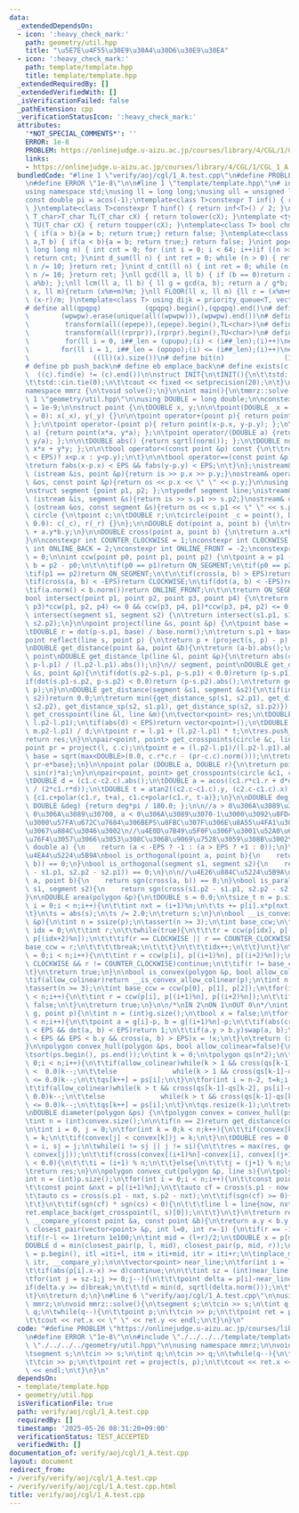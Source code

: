 ```yaml
---
data:
  _extendedDependsOn:
  - icon: ':heavy_check_mark:'
    path: geometry/util.hpp
    title: "\u5E7E\u4F55\u30E9\u30A4\u30D6\u30E9\u30EA"
  - icon: ':heavy_check_mark:'
    path: template/template.hpp
    title: template/template.hpp
  _extendedRequiredBy: []
  _extendedVerifiedWith: []
  _isVerificationFailed: false
  _pathExtension: cpp
  _verificationStatusIcon: ':heavy_check_mark:'
  attributes:
    '*NOT_SPECIAL_COMMENTS*': ''
    ERROR: 1e-8
    PROBLEM: https://onlinejudge.u-aizu.ac.jp/courses/library/4/CGL/1/CGL_1_A
    links:
    - https://onlinejudge.u-aizu.ac.jp/courses/library/4/CGL/1/CGL_1_A
  bundledCode: "#line 1 \"verify/aoj/cgl/1_A.test.cpp\"\n#define PROBLEM \"https://onlinejudge.u-aizu.ac.jp/courses/library/4/CGL/1/CGL_1_A\"\
    \n#define ERROR \"1e-8\"\n\n#line 1 \"template/template.hpp\"\n# include <bits/stdc++.h>\n\
    using namespace std;\nusing ll = long long;\nusing ull = unsigned long long;\n\
    const double pi = acos(-1);\ntemplate<class T>constexpr T inf() { return ::std::numeric_limits<T>::max();\
    \ }\ntemplate<class T>constexpr T hinf() { return inf<T>() / 2; }\ntemplate <typename\
    \ T_char>T_char TL(T_char cX) { return tolower(cX); }\ntemplate <typename T_char>T_char\
    \ TU(T_char cX) { return toupper(cX); }\ntemplate<class T> bool chmin(T& a,T b)\
    \ { if(a > b){a = b; return true;} return false; }\ntemplate<class T> bool chmax(T&\
    \ a,T b) { if(a < b){a = b; return true;} return false; }\nint popcnt(unsigned\
    \ long long n) { int cnt = 0; for (int i = 0; i < 64; i++)if ((n >> i) & 1)cnt++;\
    \ return cnt; }\nint d_sum(ll n) { int ret = 0; while (n > 0) { ret += n % 10;\
    \ n /= 10; }return ret; }\nint d_cnt(ll n) { int ret = 0; while (n > 0) { ret++;\
    \ n /= 10; }return ret; }\nll gcd(ll a, ll b) { if (b == 0)return a; return gcd(b,\
    \ a%b); };\nll lcm(ll a, ll b) { ll g = gcd(a, b); return a / g*b; };\nll MOD(ll\
    \ x, ll m){return (x%m+m)%m; }\nll FLOOR(ll x, ll m) {ll r = (x%m+m)%m; return\
    \ (x-r)/m; }\ntemplate<class T> using dijk = priority_queue<T, vector<T>, greater<T>>;\n\
    # define all(qpqpq)           (qpqpq).begin(),(qpqpq).end()\n# define UNIQUE(wpwpw)\
    \        (wpwpw).erase(unique(all((wpwpw))),(wpwpw).end())\n# define LOWER(epepe)\
    \         transform(all((epepe)),(epepe).begin(),TL<char>)\n# define UPPER(rprpr)\
    \         transform(all((rprpr)),(rprpr).begin(),TU<char>)\n# define rep(i,upupu)\
    \         for(ll i = 0, i##_len = (upupu);(i) < (i##_len);(i)++)\n# define reps(i,opopo)\
    \        for(ll i = 1, i##_len = (opopo);(i) <= (i##_len);(i)++)\n# define len(x)\
    \                ((ll)(x).size())\n# define bit(n)               (1LL << (n))\n\
    # define pb push_back\n# define eb emplace_back\n# define exists(c, e)       \
    \  ((c).find(e) != (c).end())\n\nstruct INIT{\n\tINIT(){\n\t\tstd::ios::sync_with_stdio(false);\n\
    \t\tstd::cin.tie(0);\n\t\tcout << fixed << setprecision(20);\n\t}\n}INIT;\n\n\
    namespace mmrz {\n\tvoid solve();\n}\n\nint main(){\n\tmmrz::solve();\n}\n#line\
    \ 1 \"geometry/util.hpp\"\n\nusing DOUBLE = long double;\n\nconstexpr DOUBLE EPS\
    \ = 1e-9;\n\nstruct point {\n\tDOUBLE x, y;\n\n\tpoint(DOUBLE _x = 0, DOUBLE _y\
    \ = 0): x(_x), y(_y) {}\n\n\tpoint operator+(point p){ return point(x+p.x, y+p.y);\
    \ };\n\tpoint operator-(point p){ return point(x-p.x, y-p.y); };\n\tpoint operator*(DOUBLE\
    \ a) {return point(x*a, y*a); };\n\tpoint operator/(DOUBLE a) {return point(x/a,\
    \ y/a); };\n\n\tDOUBLE abs() {return sqrtl(norm()); };\n\tDOUBLE norm() {return\
    \ x*x + y*y; };\n\n\tbool operator<(const point &p) const {\n\t\treturn (not (fabs(x-p.x)\
    \ < EPS)? x<p.x : y<p.y);\n\t}\n\n\tbool operator==(const point &p) const {\n\t\
    \treturn fabs(x-p.x) < EPS && fabs(y-p.y) < EPS;\n\t}\n};\nistream& operator >>\
    \ (istream &is, point &p){return is >> p.x >> p.y;}\nostream& operator << (ostream\
    \ &os, const point &p){return os << p.x << \" \" << p.y;}\n\nusing polygon = vector<point>;\n\
    \nstruct segment {point p1, p2; };\ntypedef segment line;\nistream& operator >>\
    \ (istream &is, segment &s){return is >> s.p1 >> s.p2;}\nostream& operator <<\
    \ (ostream &os, const segment &s){return os << s.p1 << \" \" << s.p2;}\n\n\nstruct\
    \ circle {\n\tpoint c;\n\tDOUBLE r;\n\tcircle(point _c = point(), DOUBLE _r =\
    \ 0.0): c(_c), r(_r) {}\n};\n\nDOUBLE dot(point a, point b) {\n\treturn a.x*b.x\
    \ + a.y*b.y;\n}\n\nDOUBLE cross(point a, point b) {\n\treturn a.x*b.y - a.y*b.x;\n\
    }\n\nconstexpr int COUNTER_CLOCKWISE = 1;\nconstexpr int CLOCKWISE = -1;\nconstexpr\
    \ int ONLINE_BACK = 2;\nconstexpr int ONLINE_FRONT = -2;\nconstexpr int ON_SEGMENT\
    \ = 0;\n\nint ccw(point p0, point p1, point p2) {\n\tpoint a = p1 - p0;\n\tpoint\
    \ b = p2 - p0;\n\t\n\tif(p0 == p1)return ON_SEGMENT;\n\tif(p0 == p2)return ON_SEGMENT;\n\
    \tif(p1 == p2)return ON_SEGMENT;\n\t\n\tif(cross(a, b) > EPS)return COUNTER_CLOCKWISE;\n\
    \tif(cross(a, b) < -EPS)return CLOCKWISE;\n\tif(dot(a, b) < -EPS)return ONLINE_BACK;\n\
    \tif(a.norm() < b.norm())return ONLINE_FRONT;\n\t\n\treturn ON_SEGMENT;\n}\n\n\
    bool intersect(point p1, point p2, point p3, point p4) {\n\treturn (ccw(p1, p2,\
    \ p3)*ccw(p1, p2, p4) <= 0 && ccw(p3, p4, p1)*ccw(p3, p4, p2) <= 0);\n}\n\nbool\
    \ intersect(segment s1, segment s2) {\n\treturn intersect(s1.p1, s1.p2, s2.p1,\
    \ s2.p2);\n}\n\npoint project(line &s, point &p) {\n\tpoint base = s.p2 - s.p1;\n\
    \tDOUBLE r = dot(p-s.p1, base) / base.norm();\n\treturn s.p1 + base*r;\n}\n\n\
    point reflect(line s, point p) {\n\treturn p + (project(s, p) - p) * 2.0;\n}\n\
    \nDOUBLE get_distance(point &a, point &b){\n\treturn (a-b).abs();\n}\n\n// line,\
    \ point\nDOUBLE get_distance_lp(line &l, point &p){\n\treturn abs(cross(l.p2-l.p1,\
    \ p-l.p1) / (l.p2-l.p1).abs());\n}\n// segment, point\nDOUBLE get_distance_sp(segment\
    \ &s, point &p){\n\tif(dot(s.p2-s.p1, p-s.p1) < 0.0)return (p-s.p1).abs();\n\t\
    if(dot(s.p1-s.p2, p-s.p2) < 0.0)return (p-s.p2).abs();\n\treturn get_distance_lp(s,\
    \ p);\n}\n\nDOUBLE get_distance(segment &s1, segment &s2){\n\tif(intersect(s1,\
    \ s2))return 0.0;\n\treturn min({get_distance_sp(s1, s2.p1), get_distance_sp(s1,\
    \ s2.p2), get_distance_sp(s2, s1.p1), get_distance_sp(s2, s1.p2)});\n}\n\nvector<point>\
    \ get_crosspoint(line &l, line &m){\n\tvector<point> res;\n\tDOUBLE d = cross(m.p2-m.p1,\
    \ l.p2-l.p1);\n\tif(abs(d) < EPS)return vector<point>();\n\tDOUBLE t = cross(m.p2-m.p1,\
    \ m.p2-l.p1) / d;\n\tpoint r = l.p1 + (l.p2-l.p1) * t;\n\tres.push_back(r);\n\t\
    return res;\n}\n\npair<point, point> get_crosspoints(circle &c, line &l){\n\t\
    point pr = project(l, c.c);\n\tpoint e = (l.p2-l.p1)/(l.p2-l.p1).abs();\n\tDOUBLE\
    \ base = sqrt(max<DOUBLE>(0.0, c.r*c.r - (pr-c.c).norm()));\n\treturn {pr+e*base,\
    \ pr-e*base};\n}\n\npoint polar (DOUBLE a, DOUBLE r){\n\treturn point(cos(r)*a,\
    \ sin(r)*a);\n}\n\npair<point, point> get_crosspoints(circle &c1, circle &c2){\n\
    \tDOUBLE d = (c1.c-c2.c).abs();\n\tDOUBLE a = acos((c1.r*c1.r + d*d - c2.r*c2.r)\
    \ / (2*c1.r*d));\n\tDOUBLE t = atan2((c2.c-c1.c).y, (c2.c-c1.c).x);\n\treturn\
    \ {c1.c+polar(c1.r, t+a), c1.c+polar(c1.r, t-a)};\n}\n\nDOUBLE deg_to_rad(const\
    \ DOUBLE &deg) {return deg*pi / 180.0; };\n\n//a > 0\u306A\u3089\u3070+1, a ==\
    \ 0\u306A\u3089\u30700, a < 0\u306A\u3089\u3070-1\u3000\u3092\u8FD4\u3059\u3002\
    \u3000\u57FA\u672C\u7684\u306BEPS\u8FBC\u307F\u306E\u8A55\u4FA1\u306F\u3053\u308C\
    \u3067\u884C\u3046\u3002\n//\u4E0D\u7B49\u5F0F\u306F\u3001\u52A0\u6E1B\u7B97\u306B\
    \u76F4\u3057\u3066\u3053\u308C\u306B\u9069\u7528\u3059\u308B\u3002\nint sgn(const\
    \ double a) {\n    return (a < -EPS ? -1 : (a > EPS ? +1 : 0));\n}\n\n//\u76F4\
    \u4EA4\u5224\u5B9A\nbool is_orthogonal(point a, point b){\n    return sgn(dot(a,\
    \ b)) == 0;\n}\nbool is_orthogonal(segment s1, segment s2){\n    return sgn(dot(s1.p2\
    \ - s1.p1, s2.p2 - s2.p1)) == 0;\n}\n\n//\u4E26\u884C\u5224\u5B9A\nbool is_parallel(point\
    \ a, point b){\n    return sgn(cross(a, b)) == 0;\n}\nbool is_parallel(segment\
    \ s1, segment s2){\n    return sgn(cross(s1.p2 - s1.p1, s2.p2 - s2.p1)) == 0;\n\
    }\n\nDOUBLE area(polygon &p){\n\tDOUBLE s = 0.0;\n\tsize_t n = p.size();\n\tfor(size_t\
    \ i = 0;i < n;i++){\n\t\tint nxt = (i+1)%n;\n\t\ts += p[i].x*p[nxt].y - p[nxt].x*p[i].y;\n\
    \t}\n\ts = abs(s);\n\ts /= 2.0;\n\treturn s;\n}\n\nbool __is_convex_allow_colinear(polygon\
    \ &p){\n\tint n = ssize(p);\n\tassert(n >= 3);\n\tint base_ccw;\n\t{\n\t\tint\
    \ idx = 0;\n\t\tint r;\n\t\twhile(true){\n\t\t\tr = ccw(p[idx], p[(idx+1)%n],\
    \ p[(idx+2)%n]);\n\t\t\tif(r == CLOCKWISE || r == COUNTER_CLOCKWISE){\n\t\t\t\t\
    base_ccw = r;\n\t\t\t\tbreak;\n\t\t\t}\n\t\t\tidx++;\n\t\t}\n\t}\n\tfor(int i\
    \ = 0;i < n;i++){\n\t\tint r = ccw(p[i], p[(i+1)%n], p[(i+2)%n]);\n\t\tif(r !=\
    \ CLOCKWISE && r != COUNTER_CLOCKWISE)continue;\n\t\tif(r != base_ccw)return false;\n\
    \t}\n\treturn true;\n}\n\nbool is_convex(polygon &p, bool allow_colinear=false){\n\
    \tif(allow_colinear)return __is_convex_allow_colinear(p);\n\tint n = ssize(p);\n\
    \tassert(n >= 3);\n\tint base_ccw = ccw(p[0], p[1], p[2]);\n\tfor(int i = 0;i\
    \ < n;i++){\n\t\tint r = ccw(p[i], p[(i+1)%n], p[(i+2)%n]);\n\t\tif(r != base_ccw)return\
    \ false;\n\t}\n\treturn true;\n}\n\n/*\nIN 2\nON 1\nOUT 0\n*/\nint contains(polygon\
    \ g, point p){\n\tint n = (int)g.size();\n\tbool x = false;\n\tfor(int i = 0;i\
    \ < n;i++){\n\t\tpoint a = g[i]-p, b = g[(i+1)%n]-p;\n\t\tif(abs(cross(a, b))\
    \ < EPS && dot(a, b) < EPS)return 1;\n\t\tif(a.y > b.y)swap(a, b);\n\t\tif(a.y\
    \ < EPS && EPS < b.y && cross(a, b) > EPS)x = !x;\n\t}\n\treturn (x ? 2 : 0);\n\
    }\n\npolygon convex_hull(polygon &ps, bool allow_colinear=false){\n\tint n = (int)ps.size();\n\
    \tsort(ps.begin(), ps.end());\n\tint k = 0;\n\tpolygon qs(n*2);\n\tfor(int i =\
    \ 0;i < n;i++){\n\t\tif(allow_colinear)while(k > 1 && cross(qs[k-1]-qs[k-2], ps[i]-qs[k-1])\
    \ <  0.0)k--;\n\t\telse              while(k > 1 && cross(qs[k-1]-qs[k-2], ps[i]-qs[k-1])\
    \ <= 0.0)k--;\n\t\tqs[k++] = ps[i];\n\t}\n\tfor(int i = n-2, t=k;i >= 0;i--){\n\
    \t\tif(allow_colinear)while(k > t && cross(qs[k-1]-qs[k-2], ps[i]-qs[k-1]) < \
    \ 0.0)k--;\n\t\telse              while(k > t && cross(qs[k-1]-qs[k-2], ps[i]-qs[k-1])\
    \ <= 0.0)k--;\n\t\tqs[k++] = ps[i];\n\t}\n\tqs.resize(k-1);\n\treturn qs;\n}\n\
    \nDOUBLE diameter(polygon &ps) {\n\tpolygon convex = convex_hull(ps, false);\n\
    \tint n = (int)convex.size();\n\n\tif(n == 2)return get_distance(convex[0], convex[1]);\n\
    \n\tint i = 0, j = 0;\n\tfor(int k = 0;k < n;k++){\n\t\tif(convex[k] < convex[i])i\
    \ = k;\n\t\tif(convex[j] < convex[k])j = k;\n\t}\n\tDOUBLE res = 0;\n\tint si\
    \ = i, sj = j;\n\twhile(i != sj || j != si){\n\t\tres = max(res, get_distance(convex[i],\
    \ convex[j]));\n\t\tif(cross(convex[(i+1)%n]-convex[i], convex[(j+1)%n]-convex[j])\
    \ < 0.0){\n\t\t\ti = (i+1) % n;\n\t\t}else{\n\t\t\tj = (j+1) % n;\n\t\t}\n\t}\n\
    \treturn res;\n}\n\npolygon convex_cut(polygon &p, line s){\n\tpolygon ret;\n\t\
    int n = (int)p.size();\n\tfor(int i = 0;i < n;i++){\n\t\tconst point &now = p[i];\n\
    \t\tconst point &nxt = p[(i+1)%n];\n\t\tauto cf = cross(s.p1 - now, s.p2 - now);\n\
    \t\tauto cs = cross(s.p1 - nxt, s.p2 - nxt);\n\t\tif(sgn(cf) >= 0){\n\t\t\tret.emplace_back(now);\n\
    \t\t}\n\t\tif(sgn(cf) * sgn(cs) < 0){\n\t\t\tline l = line{now, nxt};\n\t\t\t\
    ret.emplace_back(get_crosspoint(l, s)[0]);\n\t\t}\n\t}\n\treturn ret;\n}\n\nbool\
    \ __compare_y(const point &a, const point &b){\n\treturn a.y < b.y;\n}\n\nDOUBLE\
    \ closest_pair(vector<point> &p, int l=0, int r=-1) {\n\tif(r == -1)r = (int)p.size();\n\
    \tif(r-l <= 1)return 1e100;\n\tint mid = (l+r)/2;\n\tDOUBLE x = p[mid].x;\n\t\
    DOUBLE d = min(closest_pair(p, l, mid), closest_pair(p, mid, r));\n\tauto iti\
    \ = p.begin(), itl =iti+l, itm = iti+mid, itr = iti+r;\n\tinplace_merge(itl, itm,\
    \ itr, __compare_y);\n\n\tvector<point> near_line;\n\tfor(int i = l;i < r;i++){\n\
    \t\tif(abs(p[i].x-x) >= d)continue;\n\n\t\tint sz = (int)near_line.size();\n\t\
    \tfor(int j = sz-1;j >= 0;j--){\n\t\t\tpoint delta = p[i]-near_line[j];\n\t\t\t\
    if(delta.y >= d)break;\n\t\t\td = min(d, sqrtl(delta.norm()));\n\t\t}\n\t\tnear_line.emplace_back(p[i]);\n\
    \t}\n\treturn d;\n}\n#line 6 \"verify/aoj/cgl/1_A.test.cpp\"\n\nusing namespace\
    \ mmrz;\n\nvoid mmrz::solve(){\n\tsegment s;\n\tcin >> s;\n\tint q;\n\tcin >>\
    \ q;\n\twhile(q--){\n\t\tpoint p;\n\t\tcin >> p;\n\t\tpoint ret = project(s, p);\n\
    \t\tcout << ret.x << \" \" << ret.y << endl;\n\t}\n}\n"
  code: "#define PROBLEM \"https://onlinejudge.u-aizu.ac.jp/courses/library/4/CGL/1/CGL_1_A\"\
    \n#define ERROR \"1e-8\"\n\n#include \"./../../../template/template.hpp\"\n#include\
    \ \"./../../../geometry/util.hpp\"\n\nusing namespace mmrz;\n\nvoid mmrz::solve(){\n\
    \tsegment s;\n\tcin >> s;\n\tint q;\n\tcin >> q;\n\twhile(q--){\n\t\tpoint p;\n\
    \t\tcin >> p;\n\t\tpoint ret = project(s, p);\n\t\tcout << ret.x << \" \" << ret.y\
    \ << endl;\n\t}\n}\n"
  dependsOn:
  - template/template.hpp
  - geometry/util.hpp
  isVerificationFile: true
  path: verify/aoj/cgl/1_A.test.cpp
  requiredBy: []
  timestamp: '2025-05-26 08:31:20+09:00'
  verificationStatus: TEST_ACCEPTED
  verifiedWith: []
documentation_of: verify/aoj/cgl/1_A.test.cpp
layout: document
redirect_from:
- /verify/verify/aoj/cgl/1_A.test.cpp
- /verify/verify/aoj/cgl/1_A.test.cpp.html
title: verify/aoj/cgl/1_A.test.cpp
---
```

